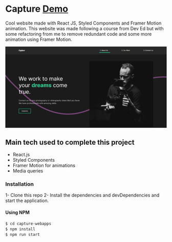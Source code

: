 # Capture [Demo](https://joaquimgi.github.io/capture-webapp/)

Cool website made with React JS, Styled Components and Framer Motion animation. This website was made following a course from Dev Ed but with some refactoring from me to remove redundant code and some more animation using Framer Motion.

<a href="https://joaquimgi.github.io/capture-webapp/">
<img src="./public/demo.png" alt="My cool demo app"/>
</a>

## Main tech used to complete this project

- React.js
- Styled Components
- Framer Motion for animations
- Media queries

### Installation

1- Clone this repo
2- Install the dependencies and devDependencies and start the application.

#### Using NPM

```sh
$ cd capture-webapps
$ npm install
$ npm run start
```
